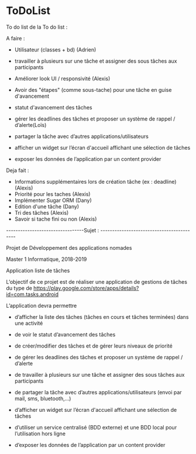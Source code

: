 # ToDoList

To do list de la To do list :


A faire :

- Utilisateur (classes + bd) (Adrien)
- travailler à plusieurs sur une tâche et assigner des sous tâches aux participants

- Améliorer look UI / responsivité (Alexis)

- Avoir des "étapes" (comme sous-tache) pour une tâche en guise d'avancement 
- statut d'avancement des tâches

- gérer les deadlines des tâches et proposer un système de rappel / d’alerte(Loïs)

- partager la tâche avec d’autres applications/utilisateurs

- afficher un widget sur l’écran d'accueil affichant une sélection de tâches

- exposer les données de l’application par un content provider


Deja fait :

- Informations supplémentaires lors de création tâche (ex : deadline) (Alexis) 
- Priorité pour les taches (Alexis)
- Implémenter Sugar ORM (Dany)
- Edition d'une tâche (Dany)
- Tri des tâches (Alexis)
- Savoir si tache fini ou non (Alexis)



---------------------------------Sujet : ------------------------------------------

Projet de Développement des applications nomades

Master 1 Informatique, 2018-2019

Application liste de tâches

L’objectif de ce projet est de réaliser une application de gestions de tâches du type de https://play.google.com/store/apps/details?id=com.tasks.android


L’application devra permettre

- d’afficher la liste des tâches (tâches en cours et tâches terminées) dans une activité

- de voir le statut d’avancement des tâches

- de créer/modifier des tâches et de gérer leurs niveaux de priorité

- de gérer les deadlines des tâches et proposer un système de rappel / d’alerte

- de travailler à plusieurs sur une tâche et assigner des sous tâches aux participants

- de partager la tâche avec d’autres applications/utilisateurs (envoi par mail, sms, bluetooth,...)

- d’afficher un widget sur l’écran d'accueil affichant une sélection de tâches

- d’utiliser un service centralisé (BDD externe) et une BDD local pour l’utilisation hors ligne

- d’exposer les données de l’application par un content provider



